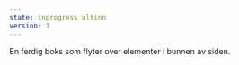 ```yaml
---
state: inprogress altinn
version: 1
---
```


En ferdig boks som flyter over elementer i bunnen av siden.
